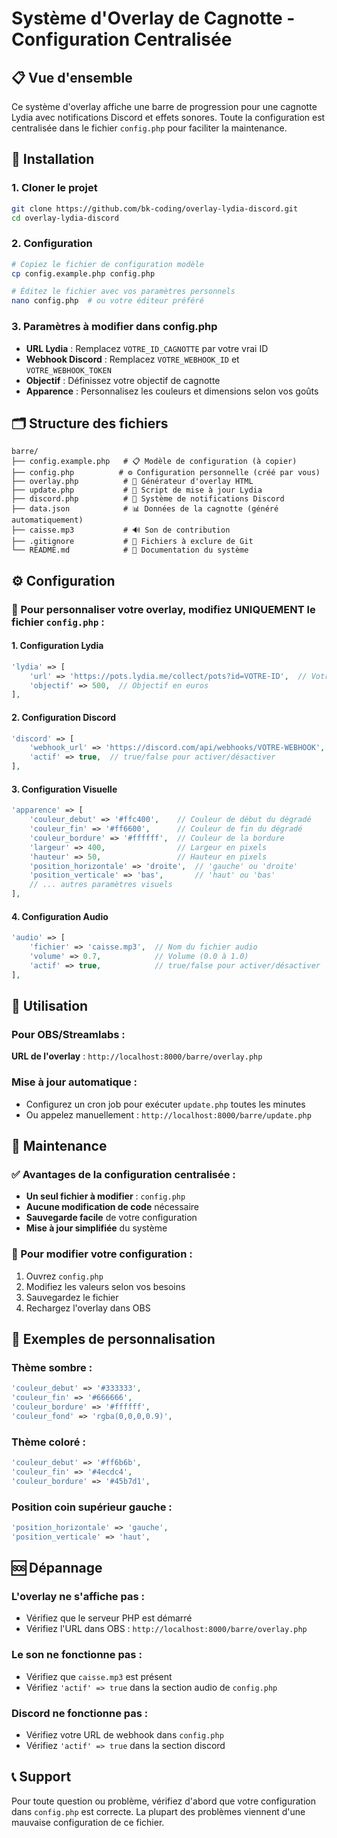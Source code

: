 # Système d'Overlay de Cagnotte - Configuration Centralisée

## 📋 Vue d'ensemble

Ce système d'overlay affiche une barre de progression pour une cagnotte Lydia avec notifications Discord et effets sonores. Toute la configuration est centralisée dans le fichier `config.php` pour faciliter la maintenance.

## 🚀 Installation

### 1. Cloner le projet
```bash
git clone https://github.com/bk-coding/overlay-lydia-discord.git
cd overlay-lydia-discord
```

### 2. Configuration
```bash
# Copiez le fichier de configuration modèle
cp config.example.php config.php

# Éditez le fichier avec vos paramètres personnels
nano config.php  # ou votre éditeur préféré
```

### 3. Paramètres à modifier dans config.php
- **URL Lydia** : Remplacez `VOTRE_ID_CAGNOTTE` par votre vrai ID
- **Webhook Discord** : Remplacez `VOTRE_WEBHOOK_ID` et `VOTRE_WEBHOOK_TOKEN`
- **Objectif** : Définissez votre objectif de cagnotte
- **Apparence** : Personnalisez les couleurs et dimensions selon vos goûts

## 🗂️ Structure des fichiers

```
barre/
├── config.example.php   # 📋 Modèle de configuration (à copier)
├── config.php          # ⚙️ Configuration personnelle (créé par vous)
├── overlay.php          # 🎨 Générateur d'overlay HTML
├── update.php           # 🔄 Script de mise à jour Lydia
├── discord.php          # 💬 Système de notifications Discord
├── data.json            # 📊 Données de la cagnotte (généré automatiquement)
├── caisse.mp3           # 🔊 Son de contribution
├── .gitignore           # 🚫 Fichiers à exclure de Git
└── README.md            # 📖 Documentation du système
```

## ⚙️ Configuration

### 🎯 Pour personnaliser votre overlay, modifiez UNIQUEMENT le fichier `config.php` :

#### 1. Configuration Lydia
```php
'lydia' => [
    'url' => 'https://pots.lydia.me/collect/pots?id=VOTRE-ID',  // Votre URL Lydia
    'objectif' => 500,  // Objectif en euros
],
```

#### 2. Configuration Discord
```php
'discord' => [
    'webhook_url' => 'https://discord.com/api/webhooks/VOTRE-WEBHOOK',
    'actif' => true,  // true/false pour activer/désactiver
],
```

#### 3. Configuration Visuelle
```php
'apparence' => [
    'couleur_debut' => '#ffc400',    // Couleur de début du dégradé
    'couleur_fin' => '#ff6600',      // Couleur de fin du dégradé
    'couleur_bordure' => '#ffffff',  // Couleur de la bordure
    'largeur' => 400,                // Largeur en pixels
    'hauteur' => 50,                 // Hauteur en pixels
    'position_horizontale' => 'droite',  // 'gauche' ou 'droite'
    'position_verticale' => 'bas',       // 'haut' ou 'bas'
    // ... autres paramètres visuels
],
```

#### 4. Configuration Audio
```php
'audio' => [
    'fichier' => 'caisse.mp3',  // Nom du fichier audio
    'volume' => 0.7,            // Volume (0.0 à 1.0)
    'actif' => true,            // true/false pour activer/désactiver
],
```

## 🚀 Utilisation

### Pour OBS/Streamlabs :
**URL de l'overlay** : `http://localhost:8000/barre/overlay.php`

### Mise à jour automatique :
- Configurez un cron job pour exécuter `update.php` toutes les minutes
- Ou appelez manuellement : `http://localhost:8000/barre/update.php`

## 🔧 Maintenance

### ✅ Avantages de la configuration centralisée :
- **Un seul fichier à modifier** : `config.php`
- **Aucune modification de code** nécessaire
- **Sauvegarde facile** de votre configuration
- **Mise à jour simplifiée** du système

### 📝 Pour modifier votre configuration :
1. Ouvrez `config.php`
2. Modifiez les valeurs selon vos besoins
3. Sauvegardez le fichier
4. Rechargez l'overlay dans OBS

## 🎨 Exemples de personnalisation

### Thème sombre :
```php
'couleur_debut' => '#333333',
'couleur_fin' => '#666666',
'couleur_bordure' => '#ffffff',
'couleur_fond' => 'rgba(0,0,0,0.9)',
```

### Thème coloré :
```php
'couleur_debut' => '#ff6b6b',
'couleur_fin' => '#4ecdc4',
'couleur_bordure' => '#45b7d1',
```

### Position coin supérieur gauche :
```php
'position_horizontale' => 'gauche',
'position_verticale' => 'haut',
```

## 🆘 Dépannage

### L'overlay ne s'affiche pas :
- Vérifiez que le serveur PHP est démarré
- Vérifiez l'URL dans OBS : `http://localhost:8000/barre/overlay.php`

### Le son ne fonctionne pas :
- Vérifiez que `caisse.mp3` est présent
- Vérifiez `'actif' => true` dans la section audio de `config.php`

### Discord ne fonctionne pas :
- Vérifiez votre URL de webhook dans `config.php`
- Vérifiez `'actif' => true` dans la section discord

## 📞 Support

Pour toute question ou problème, vérifiez d'abord que votre configuration dans `config.php` est correcte. La plupart des problèmes viennent d'une mauvaise configuration de ce fichier.